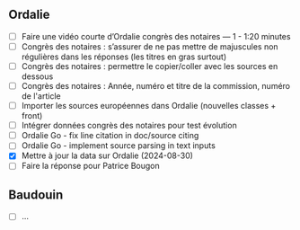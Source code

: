 ## Ordalie
- [ ] Faire une vidéo courte d’Ordalie congrès des notaires — 1 - 1:20 minutes
- [ ] Congrès des notaires : s’assurer de ne pas mettre de majuscules non régulières dans les réponses (les titres en gras surtout)
- [ ] Congrès des notaires : permettre le copier/coller avec les sources en dessous
- [ ] Congrès des notaires : Année, numéro et titre de la commission, numéro de l'article
- [ ] Importer les sources européennes dans Ordalie (nouvelles classes + front)
- [ ] Intégrer données congrès des notaires pour test évolution
- [ ] Ordalie Go - fix line citation in doc/source citing
- [ ] Ordalie Go - implement source parsing in text inputs
- [x] Mettre à jour la data sur Ordalie (2024-08-30)
- [ ] Faire la réponse pour Patrice Bougon 
## Baudouin
- [ ] ...

